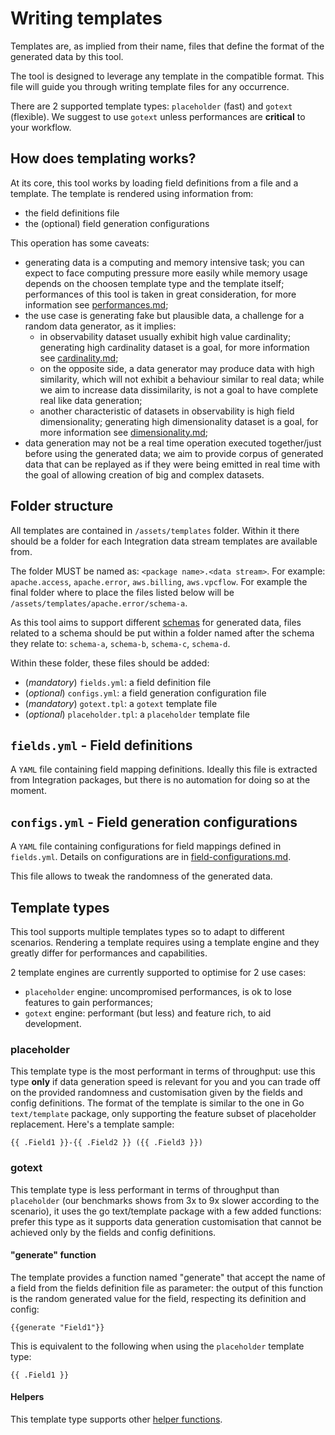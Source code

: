# Writing templates

Templates are, as implied from their name, files that define the format of the generated data by this tool.

The tool is designed to leverage any template in the compatible format. This file will guide you through writing template files for any occurrence.

There are 2 supported template types: `placeholder` (fast) and `gotext` (flexible). We suggest to use `gotext` unless performances are **critical** to your workflow.

## How does templating works?

At its core, this tool works by loading field definitions from a file and a template. The template is rendered using information from:
- the field definitions file
- the (optional) field generation configurations

This operation has some caveats:
- generating data is a computing and memory intensive task; you can expect to face computing pressure more easily while memory usage depends on the choosen template type and the template itself; performances of this tool is taken in great consideration, for more information see [performances.md](./performances.md);
- the use case is generating fake but plausible data, a challenge for a random data generator, as it implies:
  - in observability dataset usually exhibit high value cardinality; generating high cardinality dataset is a goal, for more information see [cardinality.md](./cardinality.md);
  - on the opposite side, a data generator may produce data with high similarity, which will not exhibit a behaviour similar to real data; while we aim to increase data dissimilarity, is not a goal to have complete real like data generation;
  - another characteristic of datasets in observability is high field dimensionality; generating high dimensionality dataset is a goal, for more information see [dimensionality.md](./dimensionality.md);
- data generation may not be a real time operation executed together/just before using the generated data; we aim to provide corpus of generated data that can be replayed as if they were being emitted in real time with the goal of allowing creation of big and complex datasets.

## Folder structure

All templates are contained in `/assets/templates` folder. Within it there should be a folder for each Integration data stream templates are available from.

The folder MUST be named as: `<package name>.<data stream>`. For example: `apache.access`, `apache.error`, `aws.billing`, `aws.vpcflow`. For example the final folder where to place the files listed below will be `/assets/templates/apache.error/schema-a`.

As this tool aims to support different [schemas](./data-schemas.md) for generated data, files related to a schema should be put within a folder named after the schema they relate to: `schema-a`, `schema-b`, `schema-c`, `schema-d`.

Within these folder, these files should be added:
- (_mandatory_) `fields.yml`: a field definition file
- (_optional_) `configs.yml`: a field generation configuration file
- (_mandatory_) `gotext.tpl`: a `gotext` template file
- (_optional_) `placeholder.tpl`: a `placeholder` template file

## `fields.yml` - Field definitions

A `YAML` file containing field mapping definitions. Ideally this file is extracted from Integration packages, but there is no automation for doing so at the moment.

## `configs.yml` - Field generation configurations

A `YAML` file containing configurations for field mappings defined in `fields.yml`. Details on configurations are in [field-configurations.md](./field-configurations.md).

This file allows to tweak the randomness of the generated data.

## Template types

This tool supports multiple templates types so to adapt to different scenarios. Rendering a template requires using a template engine and they greatly differ for performances and capabilities.

2 template engines are currently supported to optimise for 2 use cases:
- `placeholder` engine: uncompromised performances, is ok to lose features to gain performances;
- `gotext` engine: performant (but less) and feature rich, to aid development.

### placeholder

This template type is the most performant in terms of throughput: use this type **only** if data generation speed is relevant for you and you can trade off on the provided randomness and customisation given by the fields and config definitions.
The format of the template is similar to the one in Go `text/template` package, only supporting the feature subset of placeholder replacement.
Here's a template sample:
```text
{{ .Field1 }}-{{ .Field2 }} ({{ .Field3 }})
```

### gotext

This template type is less performant in terms of throughput than `placeholder` (our benchmarks shows from 3x to 9x slower according to the scenario), it uses the go text/template package with a few added functions: prefer this type as it supports data generation customisation that cannot be achieved only by the fields and config definitions.

#### "generate" function
The template provides a function named "generate" that accept the name of a field from the fields definition file as parameter: the output of this function is the random generated value for the field, respecting its definition and config:
```text
{{generate "Field1"}}
```

This is equivalent to the following when using the `placeholder` template type: 
```text
{{ .Field1 }}
```

#### Helpers

This template type supports other [helper functions](./go-text-template-helpers.md).
